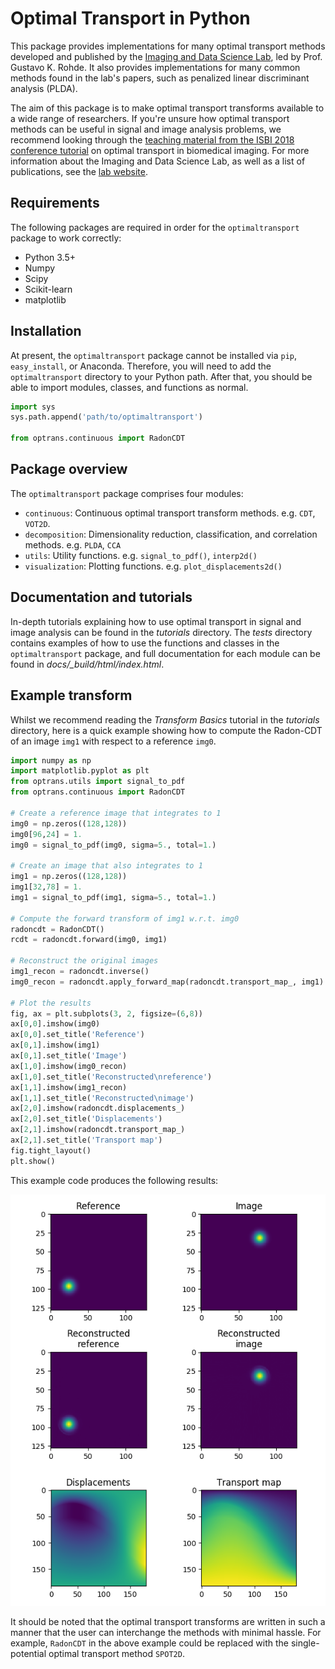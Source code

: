 # Optimal Transport in Python

This package provides implementations for many optimal transport methods developed and published by the [Imaging and Data Science Lab](http://imagedatascience.com/), led by Prof. Gustavo K. Rohde.
It also provides implementations for many common methods found in the lab's papers, such as penalized linear discriminant analysis (PLDA).

The aim of this package is to make optimal transport transforms available to a wide range of researchers. If you're unsure how optimal transport methods can be useful in signal and image analysis problems, we recommend looking through the [teaching material from the ISBI 2018 conference tutorial](http://imagedatascience.com/transport/tutorials_isbi18.html) on optimal transport in biomedical imaging. For more information about the Imaging and Data Science Lab, as well as a list of publications, see the [lab website](http://imagedatascience.com/).


## Requirements

The following packages are required in order for the `optimaltransport` package to work correctly:

* Python 3.5+
* Numpy
* Scipy
* Scikit-learn
* matplotlib


## Installation

At present, the `optimaltransport` package cannot be installed via `pip`, `easy_install`, or Anaconda. Therefore, you will need to add the `optimaltransport` directory to your Python path. After that, you should be able to import modules, classes, and functions as normal.

```python
import sys
sys.path.append('path/to/optimaltransport')

from optrans.continuous import RadonCDT
```

## Package overview

The `optimaltransport` package comprises four modules:

* `continuous`: Continuous optimal transport transform methods. e.g. `CDT`, `VOT2D`.
* `decomposition`: Dimensionality reduction, classification, and correlation methods. e.g. `PLDA`, `CCA`
* `utils`: Utility functions. e.g. `signal_to_pdf()`, `interp2d()`
* `visualization`: Plotting functions. e.g. `plot_displacements2d()`


## Documentation and tutorials

In-depth tutorials explaining how to use optimal transport in signal and image analysis can be found in the *tutorials* directory. The *tests* directory contains examples of how to use the functions and classes in the `optimaltransport` package, and full documentation for each module can be found in *docs/_build/html/index.html*.


## Example transform

Whilst we recommend reading the *Transform Basics* tutorial in the *tutorials* directory, here is a quick example showing how to compute the Radon-CDT of an image `img1` with respect to a reference `img0`.

```python
import numpy as np
import matplotlib.pyplot as plt
from optrans.utils import signal_to_pdf
from optrans.continuous import RadonCDT

# Create a reference image that integrates to 1
img0 = np.zeros((128,128))
img0[96,24] = 1.
img0 = signal_to_pdf(img0, sigma=5., total=1.)

# Create an image that also integrates to 1
img1 = np.zeros((128,128))
img1[32,78] = 1.
img1 = signal_to_pdf(img1, sigma=5., total=1.)

# Compute the forward transform of img1 w.r.t. img0
radoncdt = RadonCDT()
rcdt = radoncdt.forward(img0, img1)

# Reconstruct the original images
img1_recon = radoncdt.inverse()
img0_recon = radoncdt.apply_forward_map(radoncdt.transport_map_, img1)

# Plot the results
fig, ax = plt.subplots(3, 2, figsize=(6,8))
ax[0,0].imshow(img0)
ax[0,0].set_title('Reference')
ax[0,1].imshow(img1)
ax[0,1].set_title('Image')
ax[1,0].imshow(img0_recon)
ax[1,0].set_title('Reconstructed\nreference')
ax[1,1].imshow(img1_recon)
ax[1,1].set_title('Reconstructed\nimage')
ax[2,0].imshow(radoncdt.displacements_)
ax[2,0].set_title('Displacements')
ax[2,1].imshow(radoncdt.transport_map_)
ax[2,1].set_title('Transport map')
fig.tight_layout()
plt.show()
```

This example code produces the following results:

![Example results](example.png)

It should be noted that the optimal transport transforms are written in such a manner that the user can interchange the methods with minimal hassle. For example, `RadonCDT` in the above example could be replaced with the single-potential optimal transport method `SPOT2D`.
